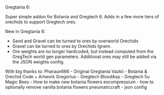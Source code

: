 Gregtania 6:

Super simple addon for Botania and Gregtech 6. Adds in a few more tiers of orechids to support Gregtech ores.

New in Gregtania 6:

- Sand and Gravel can be turned to ores by overworld Orechids
- Gravel can be turned to ores by Orechids Ignem.
- Ore weights are no longer hardcoded, but instead computed from the GregTech world gen parameters. Additional ores may still be added via the JSON weights config.


With big thanks to:
Pharaun666 - Original Gregtania
Vazkii - Botania & Orechid Code + Artwork
Gregorius - Gregtech
BloodAsp - Gregtech 5u
Magic Bees - How to make new botania flowers
excompressium - how to optionally remove vanilla botania flowers
pneumaticcraft - json config
